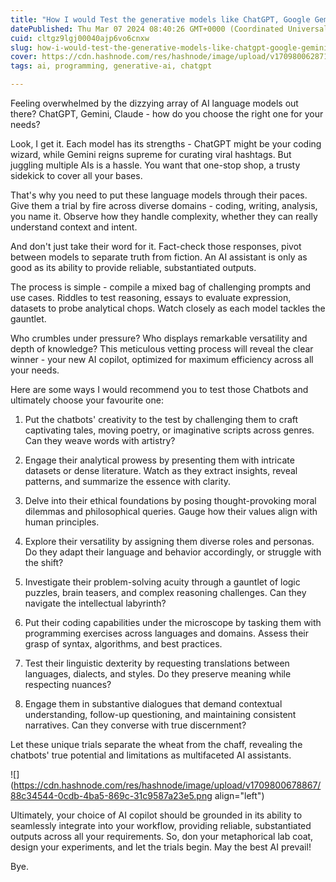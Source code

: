 ```yaml
---
title: "How I would Test the generative models like ChatGPT, Google Gemini and Claude 3."
datePublished: Thu Mar 07 2024 08:40:26 GMT+0000 (Coordinated Universal Time)
cuid: cltgz9lgj00040ajp6vo6cnxw
slug: how-i-would-test-the-generative-models-like-chatgpt-google-gemini-and-claude-3
cover: https://cdn.hashnode.com/res/hashnode/image/upload/v1709800628714/daa0ed00-2525-4c6b-8e76-90770989d5b6.png
tags: ai, programming, generative-ai, chatgpt

---
```


Feeling overwhelmed by the dizzying array of AI language models out there? ChatGPT, Gemini, Claude - how do you choose the right one for your needs?

Look, I get it. Each model has its strengths - ChatGPT might be your coding wizard, while Gemini reigns supreme for curating viral hashtags. But juggling multiple AIs is a hassle. You want that one-stop shop, a trusty sidekick to cover all your bases.

That's why you need to put these language models through their paces. Give them a trial by fire across diverse domains - coding, writing, analysis, you name it. Observe how they handle complexity, whether they can really understand context and intent.

And don't just take their word for it. Fact-check those responses, pivot between models to separate truth from fiction. An AI assistant is only as good as its ability to provide reliable, substantiated outputs.

The process is simple - compile a mixed bag of challenging prompts and use cases. Riddles to test reasoning, essays to evaluate expression, datasets to probe analytical chops. Watch closely as each model tackles the gauntlet.

Who crumbles under pressure? Who displays remarkable versatility and depth of knowledge? This meticulous vetting process will reveal the clear winner - your new AI copilot, optimized for maximum efficiency across all your needs.

Here are some ways I would recommend you to test those Chatbots and ultimately choose your favourite one:

1. Put the chatbots' creativity to the test by challenging them to craft captivating tales, moving poetry, or imaginative scripts across genres. Can they weave words with artistry?
    
2. Engage their analytical prowess by presenting them with intricate datasets or dense literature. Watch as they extract insights, reveal patterns, and summarize the essence with clarity.
    
3. Delve into their ethical foundations by posing thought-provoking moral dilemmas and philosophical queries. Gauge how their values align with human principles.
    
4. Explore their versatility by assigning them diverse roles and personas. Do they adapt their language and behavior accordingly, or struggle with the shift?
    
5. Investigate their problem-solving acuity through a gauntlet of logic puzzles, brain teasers, and complex reasoning challenges. Can they navigate the intellectual labyrinth?
    
6. Put their coding capabilities under the microscope by tasking them with programming exercises across languages and domains. Assess their grasp of syntax, algorithms, and best practices.
    
7. Test their linguistic dexterity by requesting translations between languages, dialects, and styles. Do they preserve meaning while respecting nuances?
    
8. Engage them in substantive dialogues that demand contextual understanding, follow-up questioning, and maintaining consistent narratives. Can they converse with true discernment?
    

Let these unique trials separate the wheat from the chaff, revealing the chatbots' true potential and limitations as multifaceted AI assistants.

![](https://cdn.hashnode.com/res/hashnode/image/upload/v1709800678867/88c34544-0cdb-4ba5-869c-31c9587a23e5.png align="left")

Ultimately, your choice of AI copilot should be grounded in its ability to seamlessly integrate into your workflow, providing reliable, substantiated outputs across all your requirements. So, don your metaphorical lab coat, design your experiments, and let the trials begin. May the best AI prevail!

Bye.